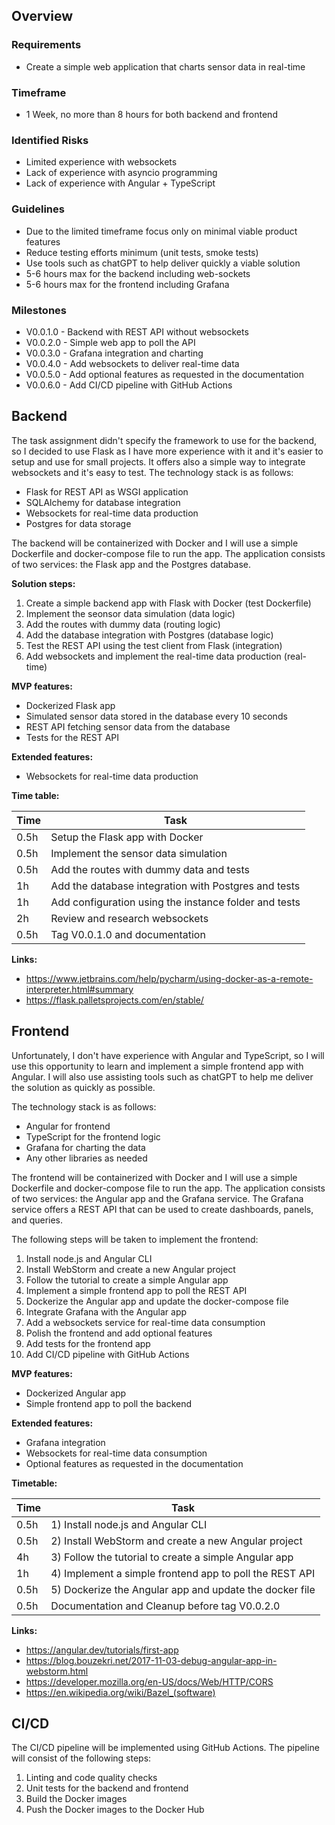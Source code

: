 
## Overview

### Requirements

- Create a simple web application that charts sensor data in real-time

### Timeframe

- 1 Week, no more than 8 hours for both backend and frontend

### Identified Risks

- Limited experience with websockets
- Lack of experience with asyncio programming
- Lack of experience with Angular + TypeScript

### Guidelines

- Due to the limited timeframe focus only on minimal viable product features
- Reduce testing efforts minimum (unit tests, smoke tests)
- Use tools such as chatGPT to help deliver quickly a viable solution
- 5-6 hours max for the backend including web-sockets
- 5-6 hours max for the frontend including Grafana

### Milestones

- V0.0.1.0 - Backend with REST API without websockets
- V0.0.2.0 - Simple web app to poll the API
- V0.0.3.0 - Grafana integration and charting
- V0.0.4.0 - Add websockets to deliver real-time data
- V0.0.5.0 - Add optional features as requested in the documentation
- V0.0.6.0 - Add CI/CD pipeline with GitHub Actions

## Backend

The task assignment didn't specify the framework to use for the backend, so 
I decided to use Flask as I have more experience with it and it's easier to
setup and use for small projects. It offers also a simple way to integrate 
websockets and it's easy to test. The technology stack is as follows:

- Flask for REST API as WSGI application
- SQLAlchemy for database integration
- Websockets for real-time data production
- Postgres for data storage

The backend will be containerized with Docker and I will use a simple 
Dockerfile and docker-compose file to run the app. The application consists of 
two services: the Flask app and the Postgres database.

**Solution steps:**

1. Create a simple backend app with Flask with Docker (test Dockerfile)
2. Implement the seonsor data simulation (data logic) 
3. Add the routes with dummy data (routing logic)
4. Add the database integration with Postgres (database logic)
5. Test the REST API using the test client from Flask (integration)
6. Add websockets and implement the real-time data production (real-time)

**MVP features:**

- Dockerized Flask app
- Simulated sensor data stored in the database every 10 seconds
- REST API fetching sensor data from the database
- Tests for the REST API

**Extended features:**

- Websockets for real-time data production

**Time table:**

| Time | Task                                                  |
|------|-------------------------------------------------------|
| 0.5h | Setup the Flask app with Docker                       |
| 0.5h | Implement the sensor data simulation                  |
| 0.5h | Add the routes with dummy data and tests              |
| 1h   | Add the database integration with Postgres and tests  |
| 1h   | Add configuration using the instance folder and tests |
| 2h   | Review and research websockets                        |
| 0.5h | Tag V0.0.1.0 and documentation                        |

**Links:**
- https://www.jetbrains.com/help/pycharm/using-docker-as-a-remote-interpreter.html#summary
- https://flask.palletsprojects.com/en/stable/


## Frontend

Unfortunately, I don't have experience with Angular and TypeScript, so I will
use this opportunity to learn and implement a simple frontend app with Angular.
I will also use assisting tools such as chatGPT to help me deliver the solution
as quickly as possible. 

The technology stack is as follows:

- Angular for frontend
- TypeScript for the frontend logic
- Grafana for charting the data
- Any other libraries as needed

The frontend will be containerized with Docker and I will use a simple
Dockerfile and docker-compose file to run the app. The application consists of
two services: the Angular app and the Grafana service. The Grafana service 
offers a REST API that can be used to create dashboards, panels, and queries.

The following steps will be taken to implement the frontend:

1. Install node.js and Angular CLI
2. Install WebStorm and create a new Angular project
3. Follow the tutorial to create a simple Angular app
4. Implement a simple frontend app to poll the REST API
5. Dockerize the Angular app and update the docker-compose file
6. Integrate Grafana with the Angular app
7. Add a websockets service for real-time data consumption
8. Polish the frontend and add optional features
9. Add tests for the frontend app
10. Add CI/CD pipeline with GitHub Actions

**MVP features:**

- Dockerized Angular app
- Simple frontend app to poll the backend

**Extended features:**
- Grafana integration
- Websockets for real-time data consumption
- Optional features as requested in the documentation

**Timetable:**

| Time | Task                                                    |
|------|---------------------------------------------------------|
| 0.5h | 1) Install node.js and Angular CLI                      |
| 0.5h | 2) Install WebStorm and create a new Angular project    |
| 4h   | 3) Follow the tutorial to create a simple Angular app   |
| 1h   | 4) Implement a simple frontend app to poll the REST API |
| 0.5h | 5) Dockerize the Angular app and update the docker file |
| 0.5h | Documentation and Cleanup before tag V0.0.2.0           |


**Links:**
- https://angular.dev/tutorials/first-app
- https://blog.bouzekri.net/2017-11-03-debug-angular-app-in-webstorm.html
- https://developer.mozilla.org/en-US/docs/Web/HTTP/CORS
- https://en.wikipedia.org/wiki/Bazel_(software)


## CI/CD

The CI/CD pipeline will be implemented using GitHub Actions. The pipeline will
consist of the following steps:

1. Linting and code quality checks
2. Unit tests for the backend and frontend
3. Build the Docker images
4. Push the Docker images to the Docker Hub

